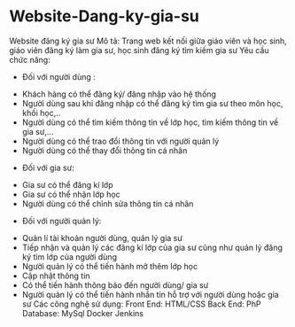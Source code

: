 # Website-Dang-ky-gia-su
Website đăng ký gia sư 
Mô tả: Trang web kết nối giữa giáo viên và học sinh, giáo viên đăng ký làm gia sư, học sinh đăng ký tìm kiếm gia sư
Yêu cầu chức năng:
-	Đối với người dùng :
+ Khách hàng có thể đăng ký/ đăng nhập vào hệ thống
+ Người dùng sau khi đăng nhập có thể đăng ký tìm gia sư theo môn học, khối học,..
+ Người dùng có thể tìm kiếm thông tin về lớp học, tìm kiếm thông tin về gia sư,…
+ Người dùng có thể trao đổi thông tin với người quản lý
+ Người dùng có thể thay đổi thông tin cá nhân 
-	Đối với gia sư:
+ Gia sư có thể đăng kí lớp  
+ Gia sư có thể nhận lớp học
+ Người dùng có thể chỉnh sửa thông tin cá nhân
-	Đối với người quản lý: 
+ Quản lí tài khoản người dùng, quản lý gia sư
+ Tiếp nhận và quản lý các đăng kí lớp của gia sư cũng như quản lý đăng ký tìm lớp của người dùng
+ Người quản lý có thể tiến hành mở thêm lớp học
+ Cập nhật thông tin 
+ Có thể tiến hành thông báo đến người dùng/ gia sư
+ Người quản lý có thể tiến hành nhắn tin hỗ trợ với người dùng hoặc gia sư 
Các công nghệ sử dụng: 
Front End: HTML/CSS
Back End: PhP
Database: MySql
Docker 
Jenkins

